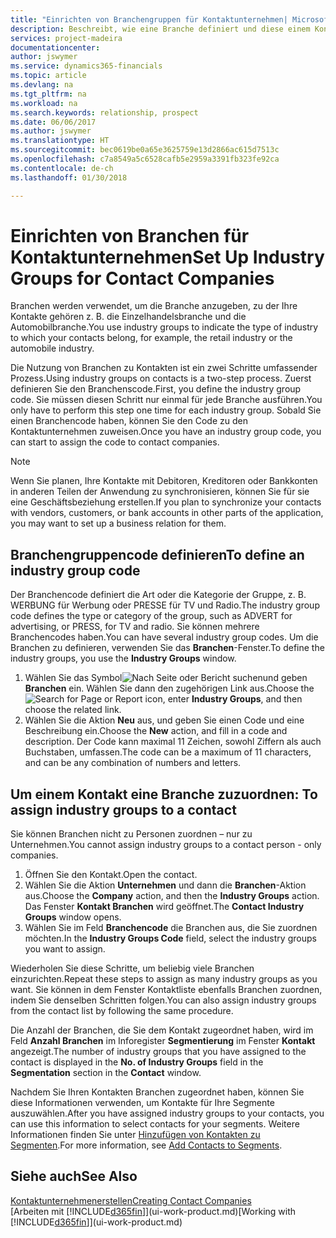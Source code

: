 ```yaml
---
title: "Einrichten von Branchengruppen für Kontaktunternehmen| Microsoft Docs"
description: Beschreibt, wie eine Branche definiert und diese einem Kontaktunternehmen, beispielsweise Einzelhandelsbranche, oder der Automobilindustrie zuweist.
services: project-madeira
documentationcenter: 
author: jswymer
ms.service: dynamics365-financials
ms.topic: article
ms.devlang: na
ms.tgt_pltfrm: na
ms.workload: na
ms.search.keywords: relationship, prospect
ms.date: 06/06/2017
ms.author: jswymer
ms.translationtype: HT
ms.sourcegitcommit: bec0619be0a65e3625759e13d2866ac615d7513c
ms.openlocfilehash: c7a8549a5c6528cafb5e2959a3391fb323fe92ca
ms.contentlocale: de-ch
ms.lasthandoff: 01/30/2018

---
```

# <a name="set-up-industry-groups-for-contact-companies"></a><span data-ttu-id="ddcc2-103">Einrichten von Branchen für Kontaktunternehmen</span><span class="sxs-lookup"><span data-stu-id="ddcc2-103">Set Up Industry Groups for Contact Companies</span></span>
<span data-ttu-id="ddcc2-104">Branchen werden verwendet, um die Branche anzugeben, zu der Ihre Kontakte gehören z. B. die Einzelhandelsbranche und die Automobilbranche.</span><span class="sxs-lookup"><span data-stu-id="ddcc2-104">You use industry groups to indicate the type of industry to which your contacts belong, for example, the retail industry or the automobile industry.</span></span>

<span data-ttu-id="ddcc2-105">Die Nutzung von Branchen zu Kontakten ist ein zwei Schritte umfassender Prozess.</span><span class="sxs-lookup"><span data-stu-id="ddcc2-105">Using industry groups on contacts is a two-step process.</span></span> <span data-ttu-id="ddcc2-106">Zuerst definieren Sie den Branchenscode.</span><span class="sxs-lookup"><span data-stu-id="ddcc2-106">First, you define the industry group code.</span></span> <span data-ttu-id="ddcc2-107">Sie müssen diesen Schritt nur einmal für jede Branche ausführen.</span><span class="sxs-lookup"><span data-stu-id="ddcc2-107">You only have to perform this step one time for each industry group.</span></span> <span data-ttu-id="ddcc2-108">Sobald Sie einen Branchencode haben, können Sie den Code zu den Kontaktunternehmen zuweisen.</span><span class="sxs-lookup"><span data-stu-id="ddcc2-108">Once you have an industry group code, you can start to assign the code to contact companies.</span></span>

> [!NOTE]  
>   <span data-ttu-id="ddcc2-109">Wenn Sie planen, Ihre Kontakte mit Debitoren, Kreditoren oder Bankkonten in anderen Teilen der Anwendung zu synchronisieren, können Sie für sie eine Geschäftsbeziehung erstellen.</span><span class="sxs-lookup"><span data-stu-id="ddcc2-109">If you plan to synchronize your contacts with vendors, customers, or bank accounts in other parts of the application, you may want to set up a business relation for them.</span></span>

## <a name="to-define-an-industry-group-code"></a><span data-ttu-id="ddcc2-110">Branchengruppencode definieren</span><span class="sxs-lookup"><span data-stu-id="ddcc2-110">To define an industry group code</span></span>
<span data-ttu-id="ddcc2-111">Der Branchencode definiert die Art oder die Kategorie der Gruppe, z. B. WERBUNG für Werbung oder PRESSE für TV und Radio.</span><span class="sxs-lookup"><span data-stu-id="ddcc2-111">The industry group code defines the type or category of the group, such as ADVERT for advertising, or PRESS, for TV and radio.</span></span> <span data-ttu-id="ddcc2-112">Sie können mehrere Branchencodes haben.</span><span class="sxs-lookup"><span data-stu-id="ddcc2-112">You can have several industry group codes.</span></span> <span data-ttu-id="ddcc2-113">Um die Branchen zu definieren, verwenden Sie das **Branchen**-Fenster.</span><span class="sxs-lookup"><span data-stu-id="ddcc2-113">To define the industry groups, you use the **Industry Groups** window.</span></span>

1. <span data-ttu-id="ddcc2-114">Wählen Sie das Symbol![ Nach Seite oder Bericht suchen ](media/ui-search/search_small.png "Nach Seite oder Bericht suchen")und geben **Branchen** ein. Wählen Sie dann den zugehörigen Link aus.</span><span class="sxs-lookup"><span data-stu-id="ddcc2-114">Choose the ![Search for Page or Report](media/ui-search/search_small.png "Search for Page or Report icon") icon, enter **Industry Groups**, and then choose the related link.</span></span>
2. <span data-ttu-id="ddcc2-115">Wählen Sie die Aktion **Neu** aus, und geben Sie einen Code und eine Beschreibung ein.</span><span class="sxs-lookup"><span data-stu-id="ddcc2-115">Choose the **New** action, and fill in a code and description.</span></span> <span data-ttu-id="ddcc2-116">Der Code kann maximal 11 Zeichen, sowohl Ziffern als auch Buchstaben, umfassen.</span><span class="sxs-lookup"><span data-stu-id="ddcc2-116">The code can be a maximum of 11 characters, and can be any combination of numbers and letters.</span></span>

## <span data-ttu-id="ddcc2-117"><a name="AssignIndustryGroupContact">Um einem Kontakt eine Branche zuzuordnen:</a></span><span class="sxs-lookup"><span data-stu-id="ddcc2-117"><a name="AssignIndustryGroupContact"></a> To assign industry groups to a contact</span></span>
<span data-ttu-id="ddcc2-118">Sie können Branchen nicht zu Personen zuordnen – nur zu Unternehmen.</span><span class="sxs-lookup"><span data-stu-id="ddcc2-118">You cannot assign industry groups to a contact person - only companies.</span></span>

1. <span data-ttu-id="ddcc2-119">Öffnen Sie den Kontakt.</span><span class="sxs-lookup"><span data-stu-id="ddcc2-119">Open the contact.</span></span>
2. <span data-ttu-id="ddcc2-120">Wählen Sie die Aktion **Unternehmen** und dann die **Branchen**-Aktion aus.</span><span class="sxs-lookup"><span data-stu-id="ddcc2-120">Choose the **Company** action, and then the **Industry Groups** action.</span></span> <span data-ttu-id="ddcc2-121">Das Fenster **Kontakt Branchen** wird geöffnet.</span><span class="sxs-lookup"><span data-stu-id="ddcc2-121">The **Contact Industry Groups** window opens.</span></span>
3. <span data-ttu-id="ddcc2-122">Wählen Sie im Feld **Branchencode** die Branchen aus, die Sie zuordnen möchten.</span><span class="sxs-lookup"><span data-stu-id="ddcc2-122">In the **Industry Groups Code** field, select the industry groups you want to assign.</span></span>

<span data-ttu-id="ddcc2-123">Wiederholen Sie diese Schritte, um beliebig viele Branchen einzurichten.</span><span class="sxs-lookup"><span data-stu-id="ddcc2-123">Repeat these steps to assign as many industry groups as you want.</span></span> <span data-ttu-id="ddcc2-124">Sie können in dem Fenster Kontaktliste ebenfalls Branchen zuordnen, indem Sie denselben Schritten folgen.</span><span class="sxs-lookup"><span data-stu-id="ddcc2-124">You can also assign industry groups from the contact list by following the same procedure.</span></span>

<span data-ttu-id="ddcc2-125">Die Anzahl der Branchen, die Sie dem Kontakt zugeordnet haben, wird im Feld **Anzahl Branchen** im Inforegister **Segmentierung** im Fenster **Kontakt** angezeigt.</span><span class="sxs-lookup"><span data-stu-id="ddcc2-125">The number of industry groups that you have assigned to the contact is displayed in the **No. of Industry Groups** field in the **Segmentation** section in the **Contact** window.</span></span>

<span data-ttu-id="ddcc2-126">Nachdem Sie Ihren Kontakten Branchen zugeordnet haben, können Sie diese Informationen verwenden, um Kontakte für Ihre Segmente auszuwählen.</span><span class="sxs-lookup"><span data-stu-id="ddcc2-126">After you have assigned industry groups to your contacts, you can use this information to select contacts for your segments.</span></span> <span data-ttu-id="ddcc2-127">Weitere Informationen finden Sie unter [Hinzufügen von Kontakten zu Segmenten](marketing-add-contact-segment.md).</span><span class="sxs-lookup"><span data-stu-id="ddcc2-127">For more information, see [Add Contacts to Segments](marketing-add-contact-segment.md).</span></span>

## <a name="see-also"></a><span data-ttu-id="ddcc2-128">Siehe auch</span><span class="sxs-lookup"><span data-stu-id="ddcc2-128">See Also</span></span>
[<span data-ttu-id="ddcc2-129">Kontaktunternehmenerstellen</span><span class="sxs-lookup"><span data-stu-id="ddcc2-129">Creating Contact Companies</span></span>](marketing-create-contact-companies.md)  
<span data-ttu-id="ddcc2-130">[Arbeiten mit [!INCLUDE[d365fin](includes/d365fin_md.md)]](ui-work-product.md)</span><span class="sxs-lookup"><span data-stu-id="ddcc2-130">[Working with [!INCLUDE[d365fin](includes/d365fin_md.md)]](ui-work-product.md)</span></span>

